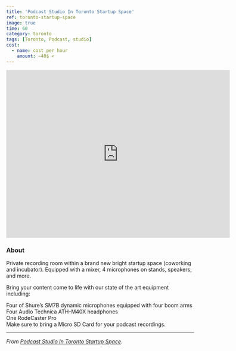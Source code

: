 ```yaml
---
title: 'Podcast Studio In Toronto Startup Space'
ref: toronto-startup-space
image: true
time: 60
category: toronto
tags: [Toronto, Podcast, studio]
cost:
  - name: cost per hour
    amount: ~40$ <   
---
```


<iframe src="https://www.google.com/maps/embed?pb=!1m18!1m12!1m3!1d1443.4584143687114!2d-79.39121365341151!3d43.649898728986024!2m3!1f0!2f0!3f0!3m2!1i1024!2i768!4f13.1!3m3!1m2!1s0x882b34c55819e6a9%3A0x4b51f2dfb4f97bc6!2sSpaces%20-%20Ontario%2C%20Toronto%20-%20Spaces%20Toronto%20-%20Queen%20West!5e0!3m2!1sky!2skg!4v1583071652169!5m2!1sky!2skg" width="600" height="450" frameborder="0" style="border:0;" allowfullscreen=""></iframe> <br>

### About

Private recording room within a brand new bright startup space (coworking and incubator). Equipped with a mixer, 4 microphones on stands, speakers, and more.<br>

Bring your content come to life with our state of the art equipment including:<br>

Four of Shure’s SM7B dynamic microphones equipped with four boom arms<br>
Four Audio Technica ATH-M40X headphones<br>
One RodeCaster Pro
<br>
Make sure to bring a Micro SD Card for your podcast recordings.<br>

---

_From [Podcast Studio In Toronto Startup Space](https://thisopenspace.com/spaces/13984-podcast-studio-in-toronto-startup-space)._
